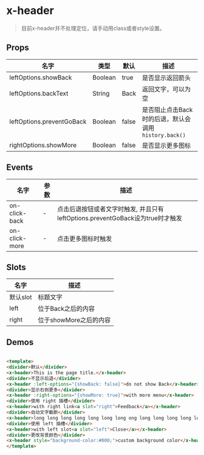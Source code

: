# x-header

> 目前x-header并不处理定位，请手动用class或者style设置。

## Props

| 名字 | 类型 | 默认 | 描述 |
|-----|-----|-----|-----|
| leftOptions.showBack | Boolean  | true | 是否显示返回箭头 |
| leftOptions.backText | String | Back | 返回文字，可以为空 |
| leftOptions.preventGoBack | Boolean | false | 是否阻止点击Back时的后退，默认会调用`history.back()` |
| rightOptions.showMore | Boolean | false | 是否显示更多图标 |


## Events


| 名字 | 参数  | 描述 |
|-----|-----|-----|
| on-click-back | - | 点击后退按钮或者文字时触发, 并且只有leftOptions.preventGoBack设为true时才触发 |
| on-click-more | - | 点击更多图标时触发 |


## Slots


| 名字  | 描述 |
|-----|-----|
| 默认slot | 标题文字 |
| left | 位于Back之后的内容 |
| right | 位于showMore之后的内容 |


## Demos

``` html

<template>
<divider>默认</divider>
<x-header>This is the page title.</x-header>
<divider>不显示后退</divider>
<x-header :left-options="{showBack: false}">do not show Back</x-header>
<divider>显示右侧更多</divider>
<x-header :right-options="{showMore: true}">with more menu</x-header>
<divider>使用 right 插槽</divider>
<x-header>with right link<a slot="right">Feedback</a></x-header>
<divider>自动文字截断</divider>
<x-header>long long long long long long long ong long long long long long long text<a slot="right">Feedback</a></x-header>
<divider>使用 left 插槽</divider>
<x-header>with left slot<a slot="left">Close</a></x-header>
<divider>更改背景颜色</divider>
<x-header style="background-color:#000;">custom background color</x-header>
</template>
```